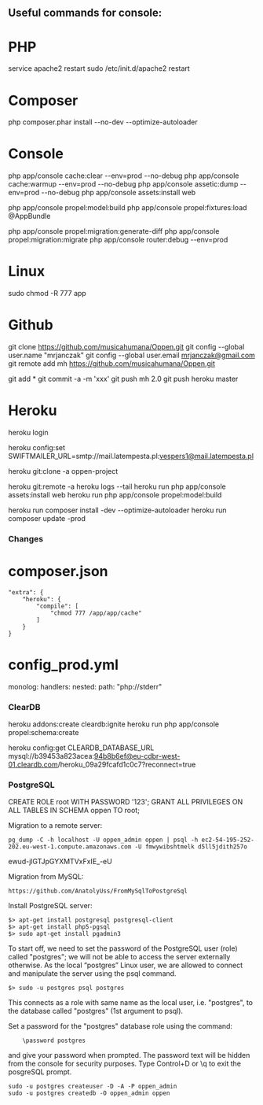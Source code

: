 Useful commands for console:
----------------------------

# PHP

service apache2 restart 
sudo /etc/init.d/apache2 restart

# Composer

php composer.phar install --no-dev --optimize-autoloader

# Console

php app/console cache:clear --env=prod --no-debug
php app/console cache:warmup --env=prod --no-debug
php app/console assetic:dump --env=prod --no-debug
php app/console assets:install web

php app/console propel:model:build
php app/console propel:fixtures:load @AppBundle

php app/console propel:migration:generate-diff
php app/console propel:migration:migrate
php app/console router:debug --env=prod
# Linux

sudo chmod -R 777 app

# Github

git clone https://github.com/musicahumana/Oppen.git
git config --global user.name "mrjanczak"
git config --global user.email mrjanczak@gmail.com
git remote add mh https://github.com/musicahumana/Oppen.git

git add *
git commit -a -m 'xxx'
git push mh 2.0
git push heroku master



# Heroku

heroku login

heroku config:set SWIFTMAILER_URL=smtp://mail.latempesta.pl:vespers1@mail.latempesta.pl

heroku git:clone -a oppen-project

heroku git:remote -a 
heroku logs --tail
heroku run php app/console assets:install web
heroku run php app/console propel:model:build

heroku run composer install -dev --optimize-autoloader
heroku run composer update -prod 



### Changes

# composer.json
    "extra": {
        "heroku": {
            "compile": [
                "chmod 777 /app/app/cache"
            ]
        }
    }

# config_prod.yml
monolog:
    handlers:
        nested:
            path:  "php://stderr"   

### ClearDB

heroku addons:create cleardb:ignite
heroku run php app/console propel:schema:create

heroku config:get CLEARDB_DATABASE_URL
mysql://b39453a823acea:94b8b6ef@eu-cdbr-west-01.cleardb.com/heroku_09a29fcafd1c0c7?reconnect=true



### PostgreSQL

CREATE ROLE root WITH PASSWORD '123';
GRANT ALL PRIVILEGES ON ALL TABLES IN SCHEMA oppen TO root;

Migration to a remote server:

	pg_dump -C -h localhost -U oppen_admin oppen | psql -h ec2-54-195-252-202.eu-west-1.compute.amazonaws.com -U fmwywibshtmelk d5ll5jdith257o

ewud-jlGTJpGYXMTVxFxIE_-eU

Migration from MySQL:

	https://github.com/AnatolyUss/FromMySqlToPostgreSql

Install PostgreSQL server:

	$> apt-get install postgresql postgresql-client
	$> apt-get install php5-pgsql
	$> sudo apt-get install pgadmin3
	
To start off, we need to set the password of the PostgreSQL user (role) called "postgres"; we will not be able to access the server externally otherwise. As the local “postgres” Linux user, we are allowed to connect and manipulate the server using the psql command.	
	
	$> sudo -u postgres psql postgres

This connects as a role with same name as the local user, i.e. "postgres", to the database called "postgres" (1st argument to psql).

Set a password for the "postgres" database role using the command:

		\password postgres

and give your password when prompted. The password text will be hidden from the console for security purposes.
Type Control+D or \q to exit the posgreSQL prompt. 

	sudo -u postgres createuser -D -A -P oppen_admin
	sudo -u postgres createdb -O oppen_admin oppen

